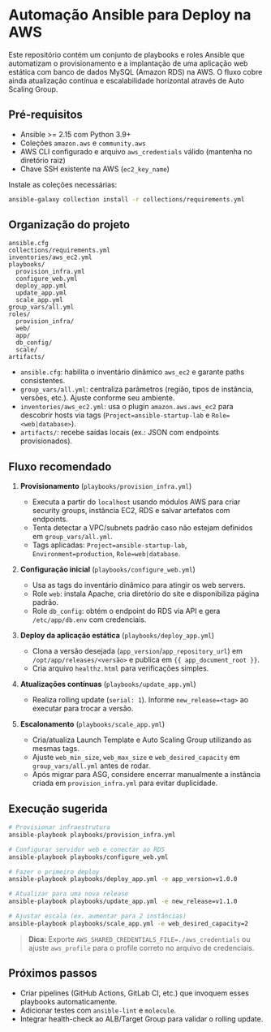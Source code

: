 # Automação Ansible para Deploy na AWS

Este repositório contém um conjunto de playbooks e roles Ansible que automatizam o provisionamento e a implantação de uma aplicação web estática com banco de dados MySQL (Amazon RDS) na AWS. O fluxo cobre ainda atualização contínua e escalabilidade horizontal através de Auto Scaling Group.

## Pré-requisitos
- Ansible >= 2.15 com Python 3.9+
- Coleções `amazon.aws` e `community.aws`
- AWS CLI configurado e arquivo `aws_credentials` válido (mantenha no diretório raiz)
- Chave SSH existente na AWS (`ec2_key_name`)

Instale as coleções necessárias:

```bash
ansible-galaxy collection install -r collections/requirements.yml
```

## Organização do projeto
```
ansible.cfg
collections/requirements.yml
inventories/aws_ec2.yml
playbooks/
  provision_infra.yml
  configure_web.yml
  deploy_app.yml
  update_app.yml
  scale_app.yml
group_vars/all.yml
roles/
  provision_infra/
  web/
  app/
  db_config/
  scale/
artifacts/
```

- `ansible.cfg`: habilita o inventário dinâmico `aws_ec2` e garante paths consistentes.
- `group_vars/all.yml`: centraliza parâmetros (região, tipos de instância, versões, etc.). Ajuste conforme seu ambiente.
- `inventories/aws_ec2.yml`: usa o plugin `amazon.aws.aws_ec2` para descobrir hosts via tags (`Project=ansible-startup-lab` e `Role=<web|database>`).
- `artifacts/`: recebe saídas locais (ex.: JSON com endpoints provisionados).

## Fluxo recomendado
1. **Provisionamento** (`playbooks/provision_infra.yml`)
   - Executa a partir do `localhost` usando módulos AWS para criar security groups, instância EC2, RDS e salvar artefatos com endpoints.
   - Tenta detectar a VPC/subnets padrão caso não estejam definidos em `group_vars/all.yml`.
   - Tags aplicadas: `Project=ansible-startup-lab`, `Environment=production`, `Role=web|database`.

2. **Configuração inicial** (`playbooks/configure_web.yml`)
   - Usa as tags do inventário dinâmico para atingir os web servers.
   - Role `web`: instala Apache, cria diretório do site e disponibiliza página padrão.
   - Role `db_config`: obtém o endpoint do RDS via API e gera `/etc/app/db.env` com credenciais.

3. **Deploy da aplicação estática** (`playbooks/deploy_app.yml`)
   - Clona a versão desejada (`app_version`/`app_repository_url`) em `/opt/app/releases/<versão>` e publica em `{{ app_document_root }}`.
   - Cria arquivo `healthz.html` para verificações simples.

4. **Atualizações contínuas** (`playbooks/update_app.yml`)
   - Realiza rolling update (`serial: 1`). Informe `new_release=<tag>` ao executar para trocar a versão.

5. **Escalonamento** (`playbooks/scale_app.yml`)
   - Cria/atualiza Launch Template e Auto Scaling Group utilizando as mesmas tags.
   - Ajuste `web_min_size`, `web_max_size` e `web_desired_capacity` em `group_vars/all.yml` antes de rodar.
   - Após migrar para ASG, considere encerrar manualmente a instância criada em `provision_infra.yml` para evitar duplicidade.

## Execução sugerida
```bash
# Provisionar infraestrutura
ansible-playbook playbooks/provision_infra.yml

# Configurar servidor web e conectar ao RDS
ansible-playbook playbooks/configure_web.yml

# Fazer o primeiro deploy
ansible-playbook playbooks/deploy_app.yml -e app_version=v1.0.0

# Atualizar para uma nova release
ansible-playbook playbooks/update_app.yml -e new_release=v1.1.0

# Ajustar escala (ex. aumentar para 2 instâncias)
ansible-playbook playbooks/scale_app.yml -e web_desired_capacity=2
```

> **Dica:** Exporte `AWS_SHARED_CREDENTIALS_FILE=./aws_credentials` ou ajuste `aws_profile` para o profile correto no arquivo de credenciais.

## Próximos passos
- Criar pipelines (GitHub Actions, GitLab CI, etc.) que invoquem esses playbooks automaticamente.
- Adicionar testes com `ansible-lint` e `molecule`.
- Integrar health-check ao ALB/Target Group para validar o rolling update.
